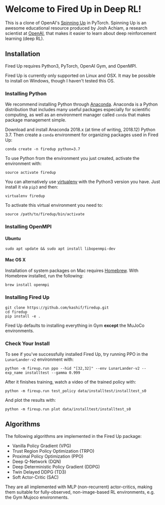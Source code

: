 # Welcome to Fired Up in Deep RL!


This is a clone of OpenAI's [Spinning Up](https://github.com/openai/spinningup) in PyTorch. Spinning Up is an awesome educational resource produced by Josh Achiam, a  research scientist at [OpenAI](https://openai.com/), that makes it easier to learn about deep reinforcement learning (deep RL).

## Installation

Fired Up requires Python3, PyTorch, OpenAI Gym, and OpenMPI.

Fired Up is currently only supported on Linux and OSX. It may be possible to install on Windows, though I  haven't tested this OS.

### Installing Python

We recommend installing Python through [Anaconda](https://www.anaconda.com/distribution/#download-section). Anaconda is a Python distribution that includes many useful packages especially for scientific computing, as well as an environment manager called `conda` that makes package management simple.

Download and install Anaconda 2018.x (at time of writing, 2018.12) Python 3.7. Then create a `conda` environment for organizing packages used in Fired Up:

```
conda create -n firedup python=3.7
```

To use Python from the environment you just created, activate the environment with:

```
source activate firedup
```

You can alternatively use [virtualenv](https://virtualenv.pypa.io/en/latest/) with the Python3 version you have. Just install it via `pip3` and then:

```
virtualenv firedup
```

To activate this virtual environment you need to:

```
source /path/to/firedup/bin/activate
```

### Installing OpenMPI

#### Ubuntu

```
sudo apt update && sudo apt install libopenmpi-dev
```

#### Mac OS X

Installation of system packages on Mac requires [Homebrew](https://brew.sh). With Homebrew installed, run the following:

```
brew install openmpi
```

### Installing Fired Up

```
git clone https://github.com/kashif/firedup.git
cd firedup
pip install -e .
```

Fired Up defaults to installing everything in Gym **except** the MuJoCo environments.

### Check Your Install

To see if you've successfully installed Fired Up, try running PPO in the `LunarLander-v2` environment with:

```
python -m fireup.run ppo --hid "[32,32]" --env LunarLander-v2 --exp_name installtest --gamma 0.999
```

After it finishes training, watch a video of the trained policy with:

```
python -m fireup.run test_policy data/installtest/installtest_s0
```

And plot the results with:

```
python -m fireup.run plot data/installtest/installtest_s0
```

## Algorithms

The following algorithms are implemented in the Fired Up package:

* Vanilla Policy Gradient (VPG)
* Trust Region Policy Optimization (TRPO)
* Proximal Policy Optimization (PPO)
* Deep Q-Network (DQN)
* Deep Deterministic Policy Gradient (DDPG)
* Twin Delayed DDPG (TD3)
* Soft Actor-Critic (SAC)

They are all implemented with MLP (non-recurrent) actor-critics, making them suitable for fully-observed, non-image-based RL environments, e.g. the Gym Mujoco environments.
